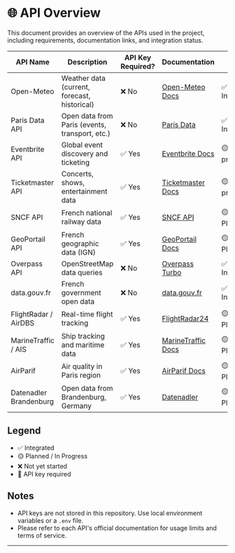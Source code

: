 # 🌐 API Overview

This document provides an overview of the APIs used in the project, including requirements, documentation links, and integration status.

| API Name | Description | API Key Required? | Documentation | Status |
|----------|-------------|------------------|---------------|---------|
| Open-Meteo | Weather data (current, forecast, historical) | ❌ No | [Open-Meteo Docs](https://open-meteo.com/en/docs) | ✅ Integrated |
| Paris Data API | Open data from Paris (events, transport, etc.) | ❌ No | [Paris Data](https://opendata.paris.fr/) | ✅ Integrated |
| Eventbrite API | Global event discovery and ticketing | ✅ Yes | [Eventbrite Docs](https://www.eventbrite.com/platform/api) | 🟡 In progress |
| Ticketmaster API | Concerts, shows, entertainment data | ✅ Yes | [Ticketmaster Docs](https://developer.ticketmaster.com/) | 🟡 In progress |
| SNCF API | French national railway data | ✅ Yes | [SNCF API](https://www.digital.sncf.com/startup/api) | 🟡 Planned |
| GeoPortail API | French geographic data (IGN) | ✅ Yes | [GeoPortail Docs](https://geoservices.ign.fr/documentation) | 🟡 Planned |
| Overpass API | OpenStreetMap data queries | ❌ No | [Overpass Turbo](https://overpass-turbo.eu/) | ✅ Integrated |
| data.gouv.fr | French government open data | ❌ No | [data.gouv.fr](https://www.data.gouv.fr/en/) | ✅ Integrated |
| FlightRadar / AirDBS | Real-time flight tracking | ✅ Yes | [FlightRadar24](https://www.flightradar24.com/how-it-works) | 🟡 Planned |
| MarineTraffic / AIS | Ship tracking and maritime data | ✅ Yes | [MarineTraffic Docs](https://www.marinetraffic.com/en/ais-api-services) | 🟡 Planned |
| AirParif | Air quality in Paris region | ✅ Yes | [AirParif Docs](https://www.airparif.asso.fr/) | 🟡 Planned |
| Datenadler Brandenburg | Open data from Brandenburg, Germany | ✅ Yes | [Datenadler](https://datenadler.de) | 🟡 Planned |

## Legend
- ✅ Integrated
- 🟡 Planned / In Progress
- ❌ Not yet started
- 🔑 API key required

## Notes
- API keys are not stored in this repository. Use local environment variables or a `.env` file.
- Please refer to each API's official documentation for usage limits and terms of service.

---
